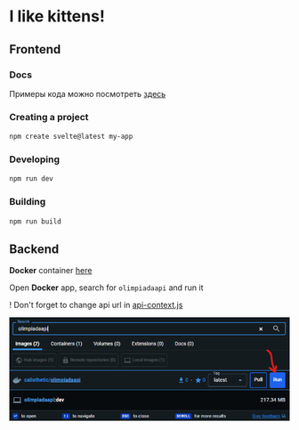 # I like kittens!

## Frontend

### Docs

Примеры кода можно посмотреть [здесь](https://svelte.dev/examples/declaring-props)

### Creating a project

```bash
npm create svelte@latest my-app
```

### Developing

```bash
npm run dev
```

### Building

```bash
npm run build
```

## Backend

**Docker** container [here](https://hub.docker.com/repository/docker/calisthetic/olimpiadaapi/general)

Open **Docker** app, search for `olimpiadaapi` and run it

! Don't forget to change api url in [api-context.js](https://github.com/Calisthetic/svelte-fun/tree/main/src/lib/utils/api-context.js)

![guide screenshot](./readme-images/start-docker.png)
